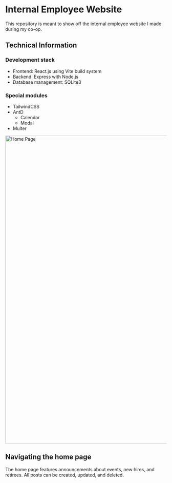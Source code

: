 # Internal Employee Website

This repository is meant to show off the internal employee website I made during my co-op.

## Technical Information

### Development stack

- Frontend: React.js using Vite build system
- Backend: Express with Node.js
- Database management: SQLite3 

### Special modules

- TailwindCSS
- AntD
  - Calendar
  - Modal
- Multer

<img width="1914" height="959" alt="Home Page" src="https://github.com/user-attachments/assets/c714ea0d-cb07-43fd-8ea6-b67b4f1d0fc1" />

## Navigating the home page

The home page features announcements about events, new hires, and retirees. All posts can be created, updated, and deleted.
